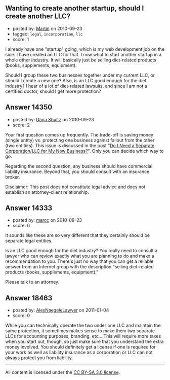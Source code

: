 ## Wanting to create another startup, should I create another LLC?

- posted by: [Martin](https://stackexchange.com/users/-1/4248-martin) on 2010-09-23
- tagged: `legal`, `incorporation`, `llc`
- score: 1

I already have one "startup" going, which is my web development job on the side.  I have created an LLC for that.  I now what to start another startup in a whole other industry.  It will basically just be selling diet-related products (books, supplements, equipment).

Should I group these two businesses together under my current LLC, or should I create a new one?  Also, is an LLC good enough for the diet industry?  I hear of a lot of diet-related lawsuits, and since I am not a certified doctor, should I get more protection?



## Answer 14350

- posted by: [Dana Shultz](https://stackexchange.com/users/-1/1841-dana-shultz) on 2010-09-23
- score: 2

<p>Your first question comes up frequently. The trade-off is saving money (single entity) vs. protecting one business against fallout from the other (two entities). This issue is discussed in the post "<a href="http://dana.sh/dyJRsk" rel="nofollow">Do I Need a Separate Corporation/LLC for My New Business?</a>". Only you can decide which way to go.</p>

<p>Regarding the second question, any business should have commercial liability insurance. Beyond that, you should consult with an insurance broker.</p>

<p>Disclaimer: This post does not constitute legal advice and does not establish an attorney-client relationship.</p>



## Answer 14333

- posted by: [marcc](https://stackexchange.com/users/-1/4324-marcc) on 2010-09-23
- score: 0

It sounds like these are so very different that they certainly should be separate legal entities. 

Is an LLC good enough for the diet industry?  You really need to consult a lawyer who can review exactly what you are planning to do and make a recommendation to you.  There's just no way that you can get a reliable answer from an Internet group with the description "selling diet-related products (books, supplements, equipment)."

Please talk to an attorney.


## Answer 18463

- posted by: [AlexNaegeleLawyer](https://stackexchange.com/users/-1/6331-alexnaegelelawyer) on 2011-01-04
- score: 0

While you can technically operate the two under one LLC and maintain the same protection, it sometimes makes sense to make them two separate LLCs for accounting purposes, branding, etc... This will require more taxes when you start out, though, so just make sure that you understand the extra money involved.  You should definitely get a license if one is required for your work as well as liability insurance as a corporation or LLC can not always protect you from liability. 



---

All content is licensed under the [CC BY-SA 3.0 license](https://creativecommons.org/licenses/by-sa/3.0/).

